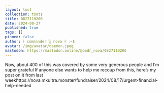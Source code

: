 ```yaml
---
layout: toot
collection: toots
title: 0827110200
date: 2024-08-27
published: true
tags: []
pinned: false
author: ⸸ commander ░ nova ⸸ :~$
avatar: /img/avatar/daemon.jpeg
mastodon: https://mastodon.online/@cmdr_nova/0827110200
---
```


Now, about 400 of this was covered by some very generous people and I’m super grateful If anyone else wants to help me recoup from this, here’s my post on it from last weekhttps://nova.mkultra.monster/fundraiser/2024/08/17/urgent-financial-help-needed
